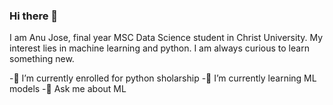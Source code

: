 ### Hi there 👋

I am Anu Jose, final year MSC Data Science student in Christ University. My interest lies in machine learning and python. I am always curious to learn something new.

-🔭 I’m currently enrolled for python sholarship
-🌱 I’m currently learning ML models
-💬 Ask me about ML
<!--
**anujose-123/anujose-123** is a ✨ _special_ ✨ repository because its `README.md` (this file) appears on your GitHub profile.

Here are some ideas to get you started:

- 🔭 I’m currently working on ...
- 🌱 I’m currently learning ...
- 👯 I’m looking to collaborate on ...
- 🤔 I’m looking for help with ...
- 💬 Ask me about ...
- 📫 How to reach me: ...
- 😄 Pronouns: ...
- ⚡ Fun fact: ...
-->
